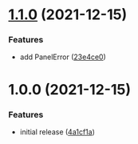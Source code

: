 # [1.1.0](https://github.com/panels-land/utils/compare/v1.0.0...v1.1.0) (2021-12-15)


### Features

* add PanelError ([23e4ce0](https://github.com/panels-land/utils/commit/23e4ce0c6e5af5ca3685021d6b70e515bac85fb5))

# 1.0.0 (2021-12-15)


### Features

* initial release ([4a1cf1a](https://github.com/panels-land/utils/commit/4a1cf1aaee0d5c156bc68f56395f15c095927cb0))

